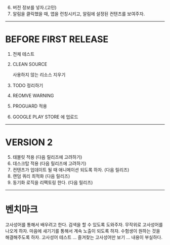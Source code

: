 6. 버전 정보를 넣자.(고민)
7. 알림을 클릭했을 때, 앱을 런칭시키고, 알림에 설정된 컨텐츠를 보여주자.

----
# BEFORE FIRST RELEASE

1. 전체 테스트
2. CLEAN SOURCE

    사용하지 않는 리소스 지우기

4. TODO 정리하기
5. REOMVE WARNING
6. PROGUARD 적용
7. GOOGLE PLAY STORE 에 업로드

---
# VERSION 2

5. 태블릿 적용 (다음 릴리즈에 고려하기)
6. 데스크탑 적용 (다음 릴리즈에 고려하기)
7. 컨텐츠가 업데이트 될 때 애니메이션 되도록 하자. (다음 릴리즈)
8. 랜덤 쿼리 최적화 (다음 릴리즈)
9. 동기화 로직을 리팩토링 한다. (다음 릴리즈)

----
# 벤치마크

고사성어를 통해서 배우려고 한다.
검색을 할 수 있도록 도와주자.
무작위로 고사성어를 나오게 하자.
마음에 새기기를 통해서 계속 노출이 되도록 하자.
수험생이 원하는 것을 해결해주도록 하자.
고사성어 테스트 ... 
즐겨찾는 고사성어만 보기 ...
내용이 부실하다.